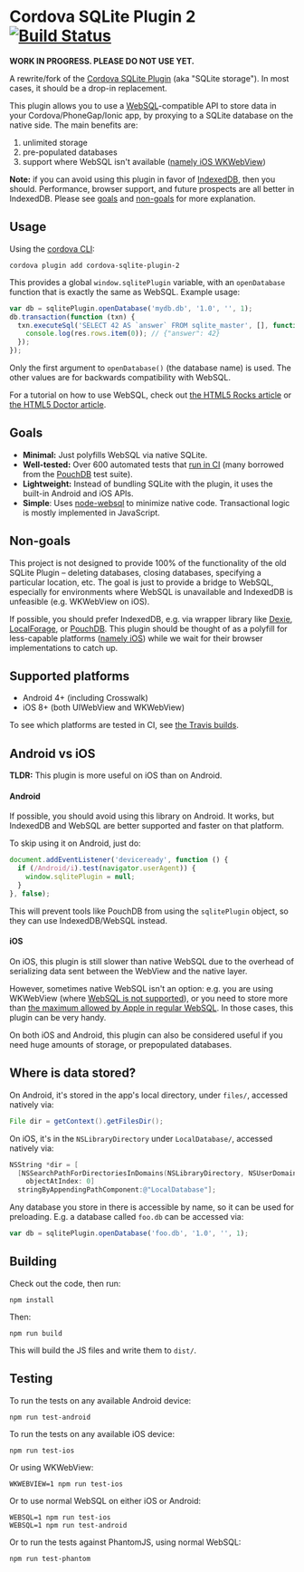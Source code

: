 Cordova SQLite Plugin 2 [![Build Status](https://travis-ci.org/nolanlawson/sqlite-plugin-2.svg?branch=master)](https://travis-ci.org/nolanlawson/sqlite-plugin-2)
=====

**WORK IN PROGRESS. PLEASE DO NOT USE YET.**

A rewrite/fork of the [Cordova SQLite Plugin](https://github.com/litehelpers/Cordova-sqlite-storage) (aka "SQLite storage"). In most cases, it should be a drop-in replacement.

This plugin allows you to use a [WebSQL](http://www.w3.org/TR/webdatabase/)-compatible API to store data
in your Cordova/PhoneGap/Ionic app, by proxying to a SQLite database on the native side. The main
benefits are:

1. unlimited storage
2. pre-populated databases
3. support where WebSQL isn't available ([namely iOS WKWebView](https://bugs.webkit.org/show_bug.cgi?id=137760))

**Note:** if you can avoid using this plugin in favor of [IndexedDB](http://w3c.github.io/IndexedDB/), then you should.
Performance, browser support, and future prospects are all better in IndexedDB. Please see [goals](#goals) and [non-goals](#non-goals) for more explanation.

Usage
----

Using the [cordova CLI](https://www.npmjs.com/package/cordova):

    cordova plugin add cordova-sqlite-plugin-2

This provides a global `window.sqlitePlugin` variable, with an `openDatabase` function
that is exactly the same as WebSQL. Example usage:

```js
var db = sqlitePlugin.openDatabase('mydb.db', '1.0', '', 1);
db.transaction(function (txn) {
  txn.executeSql('SELECT 42 AS `answer` FROM sqlite_master', [], function (tx, res) {
    console.log(res.rows.item(0)); // {"answer": 42}
  });
});
```

Only the first argument to `openDatabase()` (the database name) is used.
The other values are for backwards compatibility with WebSQL.

For a tutorial on how to use WebSQL, check out [the HTML5 Rocks article](http://www.html5rocks.com/en/tutorials/webdatabase/todo/) or [the HTML5 Doctor article](http://html5doctor.com/introducing-web-sql-databases/).

Goals
---

- **Minimal:** Just polyfills WebSQL via native SQLite.
- **Well-tested:** Over 600 automated tests that [run in CI](https://travis-ci.org/nolanlawson/sqlite-plugin-2/builds) (many borrowed from the [PouchDB](http://pouchdb.com/) test suite).
- **Lightweight:** Instead of bundling SQLite with the plugin, it uses the built-in Android and iOS APIs.
- **Simple**: Uses [node-websql](https://github.com/nolanlawson/node-websql) to minimize native code. Transactional logic is mostly implemented in JavaScript.

Non-goals
----

This project is not designed to provide 100% of the functionality of the old SQLite Plugin – deleting databases, closing databases, specifying a particular location, etc. The goal is just to provide a bridge to WebSQL, especially for environments where WebSQL is unavailable and IndexedDB is unfeasible (e.g. WKWebView on iOS).

If possible, you should prefer IndexedDB, e.g. via wrapper library like [Dexie](http://dexie.org/), [LocalForage](http://mozilla.github.io/localForage/), or [PouchDB](http://pouchdb.com/). This plugin should be thought of as a polyfill for less-capable platforms ([namely iOS](http://www.raymondcamden.com/2014/09/25/IndexedDB-on-iOS-8-Broken-Bad/)) while we wait for their browser implementations to catch up.

Supported platforms
---

- Android 4+ (including Crosswalk)
- iOS 8+ (both UIWebView and WKWebView)

To see which platforms are tested in CI, see [the Travis builds](https://travis-ci.org/nolanlawson/sqlite-plugin-2/builds).

Android vs iOS
----

**TLDR:** This plugin is more useful on iOS than on Android.

#### Android

If possible, you should avoid using this library on Android.
It works, but IndexedDB and WebSQL are better supported and faster on that platform.

To skip using it on Android, just do:

```js
document.addEventListener('deviceready', function () {
  if (/Android/i).test(navigator.userAgent)) {
    window.sqlitePlugin = null;
  }
}, false);
```

This will prevent tools like PouchDB from using the `sqlitePlugin` object, so they
can use IndexedDB/WebSQL instead.

#### iOS

On iOS, this plugin is still slower than native WebSQL due to the overhead of serializing data sent between the WebView and the native layer.

However, sometimes native WebSQL isn't an option: e.g. you are using WKWebView (where [WebSQL is not supported](https://bugs.webkit.org/show_bug.cgi?id=137760)), or you need to store more than [the maximum allowed by Apple in regular WebSQL](https://pouchdb.com/errors.html#not_enough_space). In those cases, this plugin can be very handy.

On both iOS and Android, this plugin can also be considered useful if you need huge
amounts of storage, or prepopulated databases.

Where is data stored?
----

On Android, it's stored in the app's local directory, under `files/`, accessed natively
via:

```java
File dir = getContext().getFilesDir();
```

On iOS, it's in the `NSLibraryDirectory` under `LocalDatabase/`, accessed natively via:

```objective-c
NSString *dir = [
  [NSSearchPathForDirectoriesInDomains(NSLibraryDirectory, NSUserDomainMask, YES)
    objectAtIndex: 0]
  stringByAppendingPathComponent:@"LocalDatabase"];
```

Any database you store in there is accessible by name, so it can be used for
preloading. E.g. a database called `foo.db` can be accessed via:

```js
var db = sqlitePlugin.openDatabase('foo.db', '1.0', '', 1);
```

Building
---

Check out the code, then run:

    npm install

Then:

    npm run build

This will build the JS files and write them to `dist/`.

Testing
----

To run the tests on any available Android device:

    npm run test-android

To run the tests on any available iOS device:

    npm run test-ios

Or using WKWebView:

    WKWEBVIEW=1 npm run test-ios

Or to use normal WebSQL on either iOS or Android:

    WEBSQL=1 npm run test-ios
    WEBSQL=1 npm run test-android

Or to run the tests against PhantomJS, using normal WebSQL:

    npm run test-phantom
